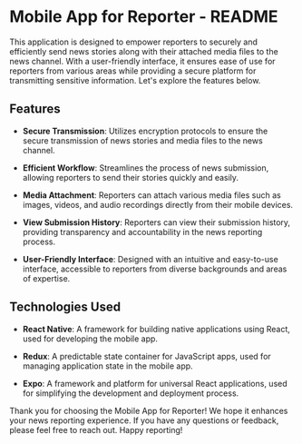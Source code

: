 # Mobile App for Reporter - README

This application is designed to empower reporters to securely and efficiently send news stories along with their attached media files to the news channel. With a user-friendly interface, it ensures ease of use for reporters from various areas while providing a secure platform for transmitting sensitive information. Let's explore the features below.

## Features

- **Secure Transmission**: Utilizes encryption protocols to ensure the secure transmission of news stories and media files to the news channel.
  
- **Efficient Workflow**: Streamlines the process of news submission, allowing reporters to send their stories quickly and easily.
  
- **Media Attachment**: Reporters can attach various media files such as images, videos, and audio recordings directly from their mobile devices.
  
- **View Submission History**: Reporters can view their submission history, providing transparency and accountability in the news reporting process.
  
- **User-Friendly Interface**: Designed with an intuitive and easy-to-use interface, accessible to reporters from diverse backgrounds and areas of expertise.
  

## Technologies Used

- **React Native**: A framework for building native applications using React, used for developing the mobile app.
  
- **Redux**: A predictable state container for JavaScript apps, used for managing application state in the mobile app.
  
- **Expo**: A framework and platform for universal React applications, used for simplifying the development and deployment process.


Thank you for choosing the Mobile App for Reporter! We hope it enhances your news reporting experience. If you have any questions or feedback, please feel free to reach out. Happy reporting!
